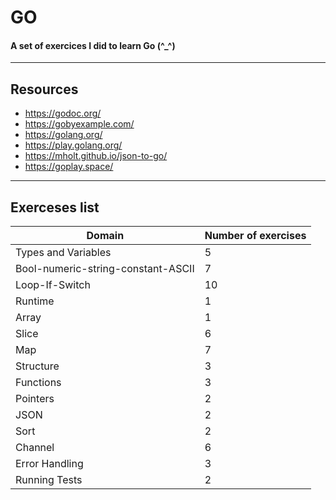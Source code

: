 # GO
#### A set of exercices I did to learn Go (^_^)
------------------
## Resources
- https://godoc.org/
- https://gobyexample.com/
- https://golang.org/
- https://play.golang.org/
- https://mholt.github.io/json-to-go/
- https://goplay.space/
------------------
## Exerceses list
|Domain |Number of exercises|
|-------|:-----------------|
|Types and Variables|5|
|Bool-numeric-string-constant-ASCII|7|
|Loop-If-Switch|10|
|Runtime|1|
|Array|1|
|Slice|6|
|Map|7|
|Structure|3|
|Functions|3|
|Pointers|2|
|JSON|2|
|Sort|2|
|Channel|6|
|Error Handling|3|
|Running Tests|2|

